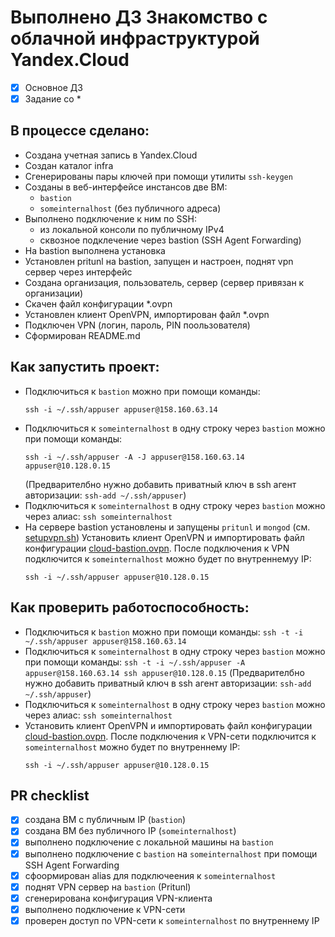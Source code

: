 # Выполнено ДЗ Знакомство с облачной инфраструктурой Yandex.Cloud
 - [x] Основное ДЗ
 - [x] Задание со *

## В процессе сделано:
 - Создана учетная запись в Yandex.Cloud
 - Создан каталог infra
 - Сгенерированы пары ключей при помощи утилиты `ssh-keygen`
 - Созданы в веб-интерфейсе инстансов две ВМ:
   - `bastion`
   - `someinternalhost` (без публичного адреса)
 - Выполнено подключение к ним по SSH:
   - из локальной консоли по публичному IPv4
   - сквозное подклечение через bastion (SSH Agent Forwarding)
 - На bastion выполнена установка 
 - Установлен pritunl на bastion, запущен и настроен, поднят vpn сервер через интерфейс
 - Создана организация, пользователь, сервер (сервер привязан к организации)
 - Скачен файл конфигурации *.ovpn
 - Установлен клиент OpenVPN, импортирован файл *.ovpn
 - Подключен VPN (логин, пароль, PIN поользователя)
 - Сформирован README.md

## Как запустить проект:
- Подключиться к `bastion` можно при помощи команды:
  ``` text
  ssh -i ~/.ssh/appuser appuser@158.160.63.14
  ```
- Подключиться к `someinternalhost` в одну строку через `bastion` можно при помощи команды:
  ``` text
  ssh -i ~/.ssh/appuser -A -J appuser@158.160.63.14 appuser@10.128.0.15
  ```
  (Предварителбно нужно добавить приватный ключ в ssh агент авторизации: `ssh-add ~/.ssh/appuser`)
- Подключиться к `someinternalhost` в одну строку через `bastion` можно через алиас: `ssh someinternalhost`
- На сервере bastion установлены и запущены `pritunl` и `mongod` (см. [setupvpn.sh](../vpn/setupvpn.sh)) Установить клиент OpenVPN и импортировать файл конфигурации [cloud-bastion.ovpn](../vpn/cloud-bastion.ovpn).
  После подключения к VPN подключится к `someinternalhost` можно будет по внутреннемуу IP:
  ``` text
  ssh -i ~/.ssh/appuser appuser@10.128.0.15
  ```

## Как проверить работоспособность:
- Подключиться к `bastion` можно при помощи команды:
  `ssh -t -i ~/.ssh/appuser appuser@158.160.63.14`
- Подключиться к `someinternalhost` в одну строку через `bastion` можно при помощи команды:
  `ssh -t -i ~/.ssh/appuser -A appuser@158.160.63.14 ssh appuser@10.128.0.15`
  (Предварителбно нужно добавить приватный ключ в ssh агент авторизации: `ssh-add ~/.ssh/appuser`)
- Подключиться к `someinternalhost` в одну строку через `bastion` можно через алиас: `ssh someinternalhost`
- Установить клиент OpenVPN и импортировать файл конфигурации [cloud-bastion.ovpn](../vpn/cloud-bastion.ovpn).
  После подключения к VPN-сети подключится к `someinternalhost` можно будет по внутреннему IP:
  ``` text
  ssh -i ~/.ssh/appuser appuser@10.128.0.15
  ```

## PR checklist
- [x] создана ВМ с публичным IP (`bastion`)
- [x] создана ВМ без публичного IP (`someinternalhost`)
- [x] выполнено подключение с локальной машины на `bastion`
- [x] выполнено подключение с `bastion` на `someinternalhost` при помощи SSH Agent Forwarding
- [x] сфоормирован alias для подключеения к `someinternalhost`
- [x] поднят VPN сервер на `bastion` (Pritunl)
- [x] сгенерирована конфигурация VPN-клиента
- [x] выполнено подключение к VPN-сети
- [x] проверен доступ по VPN-сети к `someinternalhost` по внутреннему IP
